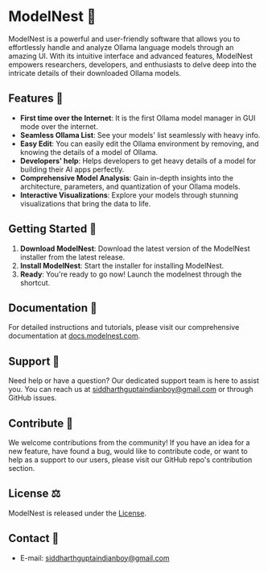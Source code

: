 # ModelNest 🥚

ModelNest is a powerful and user-friendly software that allows you to effortlessly handle and analyze Ollama language models through an amazing UI. With its intuitive interface and advanced features, ModelNest empowers researchers, developers, and enthusiasts to delve deep into the intricate details of their downloaded Ollama models.

## Features 🦾

- **First time over the Internet**: It is the first Ollama model manager in GUI mode over the internet.
- **Seamless Ollama List**: See your models' list seamlessly with heavy info.
- **Easy Edit**: You can easily edit the Ollama environment by removing, and knowing the details of a model of Ollama.
- **Developers' help**: Helps developers to get heavy details of a model for building their AI apps perfectly.
- **Comprehensive Model Analysis**: Gain in-depth insights into the architecture, parameters, and quantization of your Ollama models.
- **Interactive Visualizations**: Explore your models through stunning visualizations that bring the data to life.

## Getting Started 💨

1. **Download ModelNest**: Download the latest version of the ModelNest installer from the latest release.
2. **Install ModelNest**: Start the installer for installing ModelNest.
3. **Ready**: You're ready to go now! Launch the modelnest through the shortcut.

## Documentation 📖

For detailed instructions and tutorials, please visit our comprehensive documentation at [docs.modelnest.com](https://docs.modelnest.com).

## Support 🚀

Need help or have a question? Our dedicated support team is here to assist you. You can reach us at [siddharthguptaindianboy@gmail.com](mailto:siddharthguptaindianboy@gmail.com) or through GitHub issues.

## Contribute 🤝

We welcome contributions from the community! If you have an idea for a new feature, have found a bug, would like to contribute code, or want to help as a support to our users, please visit our GitHub repo's contribution section.

## License ⚖️

ModelNest is released under the [License](LICENSE).

## Contact 💬

- E-mail: siddharthguptaindianboy@gmail.com
